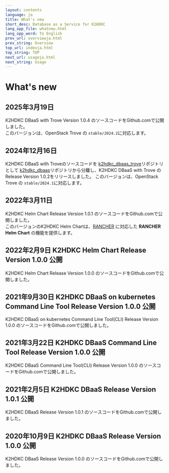 ```yaml
---
layout: contents
language: ja
title: What's new
short_desc: Database as a Service for K2HDKC
lang_opp_file: whatnew.html
lang_opp_word: To English
prev_url: overviewja.html
prev_string: Overview
top_url: indexja.html
top_string: TOP
next_url: usageja.html
next_string: Usage
---
```


# What's new
## 2025年3月19日
K2HDKC DBaaS with Trove Version 1.0.4 のソースコードをGithub.comで公開しました。  
このバージョンは、OpenStack Trove の `stable/2024.2`に対応します。

## 2024年12月16日
K2HDKC DBaaS with Troveのソースコードを [k2hdkc_dbaas_trove](https://github.com/yahoojapan/k2hdkc_dbaas_trove)リポジトリとして [k2hdkc_dbaas](https://github.com/yahoojapan/k2hdkc_dbaas)リポジトリから分離し、K2HDKC DBaaS with Trove の Release Version 1.0.2をリリースしました。
このバージョンは、OpenStack Trove の `stable/2024.1`に対応します。

## 2022年3月11日
K2HDKC Helm Chart Release Version 1.0.1 のソースコードをGithub.comで公開しました。  
このバージョンのK2HDKC Helm Chartは、[RANCHER](https://www.rancher.co.jp/) に対応した **RANCHER Helm Chart** の機能を提供します。  

## 2022年2月9日 K2HDKC Helm Chart Release Version 1.0.0 公開
K2HDKC Helm Chart Release Version 1.0.0 のソースコードをGithub.comで公開しました。  

## 2021年9月30日 K2HDKC DBaaS on kubernetes Command Line Tool Release Version 1.0.0 公開
K2HDKC DBaaS on kubernetes Command Line Tool(CLI) Release Version 1.0.0 のソースコードをGithub.comで公開しました。  

## 2021年3月22日 K2HDKC DBaaS Command Line Tool Release Version 1.0.0 公開
K2HDKC DBaaS Command Line Tool(CLI) Release Version 1.0.0 のソースコードをGithub.comで公開しました。  

## 2021年2月5日 K2HDKC DBaaS Release Version 1.0.1 公開
K2HDKC DBaaS Release Version 1.0.1 のソースコードをGithub.comで公開しました。  

## 2020年10月9日 K2HDKC DBaaS Release Version 1.0.0 公開
K2HDKC DBaaS Release Version 1.0.0 のソースコードをGithub.comで公開しました。  
